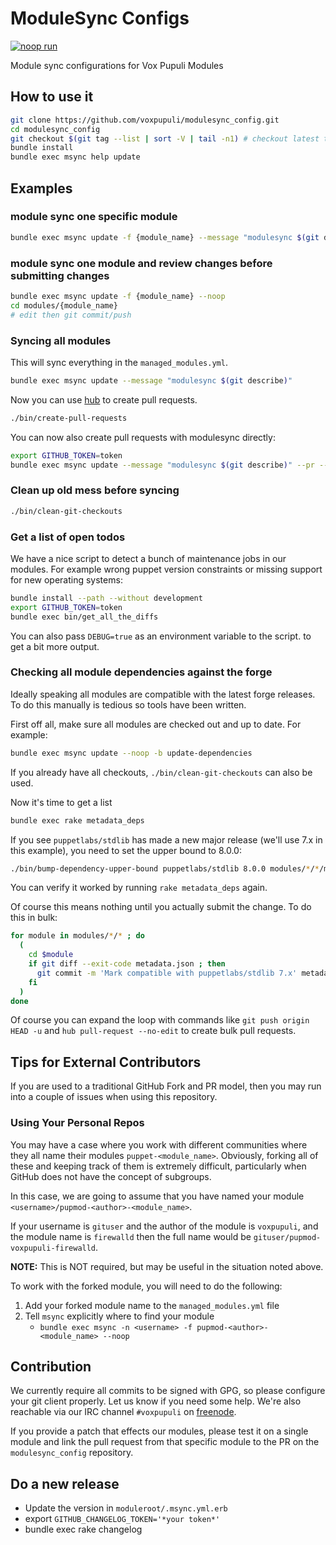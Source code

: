 # ModuleSync Configs

[![noop run](https://github.com/voxpupuli/modulesync_config/actions/workflows/main.yml/badge.svg)](https://github.com/voxpupuli/modulesync_config/actions/workflows/main.yml)

Module sync configurations for Vox Pupuli Modules

## How to use it

```bash
git clone https://github.com/voxpupuli/modulesync_config.git
cd modulesync_config
git checkout $(git tag --list | sort -V | tail -n1) # checkout latest tag
bundle install
bundle exec msync help update
```

## Examples

### module sync one specific module

```bash
bundle exec msync update -f {module_name} --message "modulesync $(git describe)"
```

### module sync one module and review changes before submitting changes

```bash
bundle exec msync update -f {module_name} --noop
cd modules/{module_name}
# edit then git commit/push
```

### Syncing all modules

This will sync everything in the `managed_modules.yml`.

```bash
bundle exec msync update --message "modulesync $(git describe)"
```

Now you can use [hub](https://github.com/github/hub) to create pull requests.

```bash
./bin/create-pull-requests
```

You can now also create pull requests with modulesync directly:

```bash
export GITHUB_TOKEN=token
bundle exec msync update --message "modulesync $(git describe)" --pr --pr-labels modulesync --pr-title "modulesync $(git describe)"
```

### Clean up old mess before syncing

```bash
./bin/clean-git-checkouts
```

### Get a list of open todos

We have a nice script to detect a bunch of maintenance jobs in our modules. For
example wrong puppet version constraints or missing support for new operating
systems:

```bash
bundle install --path --without development
export GITHUB_TOKEN=token
bundle exec bin/get_all_the_diffs
```

You can also pass `DEBUG=true` as an environment variable to the script. to get
a bit more output.

### Checking all module dependencies against the forge

Ideally speaking all modules are compatible with the latest forge releases. To
do this manually is tedious so tools have been written.

First off all, make sure all modules are checked out and up to date. For
example:

```bash
bundle exec msync update --noop -b update-dependencies
```

If you already have all checkouts, `./bin/clean-git-checkouts` can also be
used.

Now it's time to get a list
```bash
bundle exec rake metadata_deps
```

If you see `puppetlabs/stdlib` has made a new major release (we'll use 7.x in
this example), you need to set the upper bound to 8.0.0:

```bash
./bin/bump-dependency-upper-bound puppetlabs/stdlib 8.0.0 modules/*/*/metadata.json
```

You can verify it worked by running `rake metadata_deps` again.

Of course this means nothing until you actually submit the change. To do this
in bulk:
```bash
for module in modules/*/* ; do
  (
    cd $module
    if git diff --exit-code metadata.json ; then
      git commit -m 'Mark compatible with puppetlabs/stdlib 7.x' metadata.json
    fi
  )
done
```

Of course you can expand the loop with commands like `git push origin HEAD -u`
and `hub pull-request --no-edit` to create bulk pull requests.

## Tips for External Contributors

If you are used to a traditional GitHub Fork and PR model, then you may run into
a couple of issues when using this repository.

### Using Your Personal Repos

You may have a case where you work with different communities where they all
name their modules `puppet-<module_name>`. Obviously, forking all of these and
keeping track of them is extremely difficult, particularly when GitHub does not
have the concept of subgroups.

In this case, we are going to assume that you have named your module
`<username>/pupmod-<author>-<module_name>`.

If your username is `gituser` and the author of the module is `voxpupuli`, and
the module name is `firewalld` then the full name would be
`gituser/pupmod-voxpupuli-firewalld`.

**NOTE:** This is NOT required, but may be useful in the situation noted above.

To work with the forked module, you will need to do the following:

1. Add your forked module name to the `managed_modules.yml` file
2. Tell `msync` explicitly where to find your module
   * `bundle exec msync -n <username> -f pupmod-<author>-<module_name> --noop`

## Contribution

We currently require all commits to be signed with GPG, so please configure
your git client properly. Let us know if you need some help. We're also
reachable via our IRC channel `#voxpupuli` on [freenode](https://freenode.net/).

If you provide a patch that effects our modules, please test it on a single
module and link the pull request from that specific module to the PR on
the `modulesync_config` repository.

## Do a new release

* Update the version in `moduleroot/.msync.yml.erb`
* export `GITHUB_CHANGELOG_TOKEN='*your token*'`
* bundle exec rake changelog
